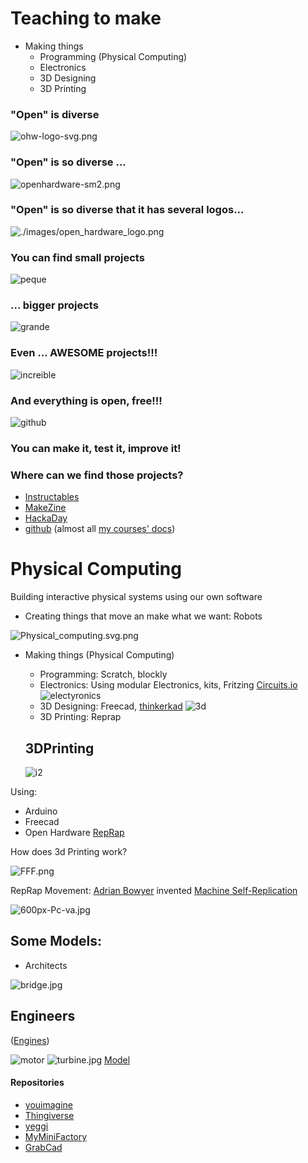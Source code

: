 # Teaching to make

* Making things
  * Programming (Physical Computing)
  * Electronics
  * 3D Designing
  * 3D Printing

### "Open" is diverse

![ohw-logo-svg.png](./images/ohw-logo-svg.png)

### "Open" is so diverse ...

![openhardware-sm2.png](./images/openhardware-sm2.jpg)


### "Open" is so diverse  that it has several logos...

![./images/open_hardware_logo.png](./images/open_hardware_logo.png)


### You can find small projects

![peque](./images/IMG_20150423_202826.jpg)

### ... bigger projects


![grande](./images/IMG_20150122_200542.jpg)

### Even ... AWESOME projects!!!

![increible](./images/andreasHolldorferArm.png)

###  And everything is open, free!!!

![github](./images/githubAndreas.png)

### You can make it, test it, improve it!

### Where can we find those projects?

* [Instructables](http://instructables.com)
* [MakeZine](http://makezine.com)
* [HackaDay](http://hackaday.com)
* [github](https://github.com) (almost all [my courses' docs](https://github.com/javacasm))


# Physical Computing

Building interactive physical systems using our own software

  * Creating things that move an make what we want:  Robots

![Physical_computing.svg.png](./images/Physical_computing.svg.png)

* Making things (Physical Computing)

  * Programming: Scratch, blockly
  * Electronics: Using modular Electronics, kits, Fritzing [Circuits.io](http://123d.circuits.io)
  ![electyronics](./images/thumbnail20151120-30057-1a5u1ds.png)
  * 3D Designing: Freecad, [thinkerkad](https://www.tinkercad.com/)
  ![3d](./images/nombre3D.png)
  * 3D Printing: Reprap

  ## 3DPrinting

  ![i2](./images/i2.jpg)

Using:
  * Arduino
  * Freecad
  * Open Hardware [RepRap](http://reprap.org/)


  How does 3d Printing work?

![FFF.png](./images/FFF.png)

RepRap Movement: [Adrian Bowyer](http://en.wikipedia.org/wiki/Adrian_Bowyer) invented [Machine Self-Replication](http://reprap.org/wiki/About#Machine_Self-Replication)

![600px-Pc-va.jpg](./images/600px-Pc-va.jpg)

## Some Models:

* Architects

![bridge.jpg](./images/bridge.jpg)

## Engineers

([Engines](https://github.com/gNSortino/OSREngines))

![motor](./images/motor.jpg)
![turbine.jpg](./images/turbine.jpg)
[Model](https://www.thingiverse.com/thing:392115)

#### Repositories

* [youimagine](https://www.youmagine.com)
* [Thingiverse](http://www.thingiverse.com)
* [yeggi](http://www.yeggi.com/)
* [MyMiniFactory](https://www.myminifactory.com/)
* [GrabCad](https://grabcad.com/)
